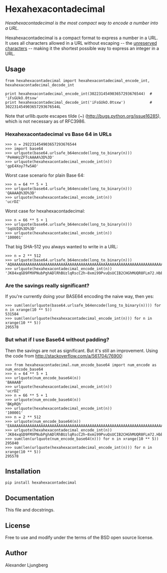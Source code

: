 Hexahexacontadecimal
====================

*Hexahexacontadecimal is the most compact way to encode a number into a URL.*

Hexahexacontadecimal is a compact format to express a number in a URL. It uses all characters allowed in
a URL without escaping -- the [unreserved characters](http://tools.ietf.org/html/rfc3986#section-2.3) --
making it the shortest possible way to express an integer in a URL.

## Usage

    from hexahexacontadecimal import hexahexacontadecimal_encode_int, hexahexacontadecimal_decode_int

    print hexahexacontadecimal_encode_int(302231454903657293676544)  # 'iFsGUkO.0tsxw'
    print hexahexacontadecimal_decode_int('iFsGUkO.0tsxw')           # 302231454903657293676544L

Note that urllib.quote escapes tilde (~) (http://bugs.python.org/issue16285), which is not necessary as
of RFC3986.

### Hexahexacontadecimal vs Base 64 in URLs

    >>> n = 292231454903657293676544
    >>> import base64
    >>> urlquote(base64.urlsafe_b64encode(long_to_binary(n)))
    'PeHmHzZFTcAAAA%3D%3D'
    >>> urlquote(hexahexacontadecimal_encode_int(n))
    'gpE4Xoy7fw5AO'

Worst case scenario for plain Base 64:

    >>> n = 64 ** 5 + 1
    >>> urlquote(base64.urlsafe_b64encode(long_to_binary(n)))
    'QAAAAQ%3D%3D'
    >>> urlquote(hexahexacontadecimal_encode_int(n))
    'ucrDZ'

Worst case for hexahexacontadecimal:

    >>> n = 66 ** 5 + 1
    >>> urlquote(base64.urlsafe_b64encode(long_to_binary(n)))
    'SqUUIQ%3D%3D'
    >>> urlquote(hexahexacontadecimal_encode_int(n))
    '100001'

That big SHA-512 you always wanted to write in a URL:

    >>> n = 2 ** 512
    >>> urlquote(base64.urlsafe_b64encode(long_to_binary(n)))
    'AQAAAAAAAAAAAAAAAAAAAAAAAAAAAAAAAAAAAAAAAAAAAAAAAAAAAAAAAAAAAAAAAAAAAAAAAAAAAAAAAAAAAAA%3D'
    >>> urlquote(hexahexacontadecimal_encode_int(n))
    'JK84xqGD9FMXPNubPghADlRhBUzlqRscC2h~8xmi99PvuQsUCIB2CHGhMUQR8FLm72.Hbbctkqi89xspay~y4'

### Are the savings really significant?

If you're currently doing your BASE64 encoding the naive way, then yes:

    >>> sum(len(urlquote(base64.urlsafe_b64encode(long_to_binary(n)))) for n in xrange(10 ** 5))
    531584
    >>> sum(len(urlquote(hexahexacontadecimal_encode_int(n))) for n in xrange(10 ** 5))
    295578

### But what if I use Base64 without padding?

Then the savings are not as significant. But it's still an improvement. Using the code from http://stackoverflow.com/a/561704/76900:

    >>> from hexahexacontadecimal.num_encode_base64 import num_encode as num_encode_base64
    >>> n = 64 ** 5 + 1
    >>> urlquote(num_encode_base64(n))
    'BAAAAB'
    >>> urlquote(hexahexacontadecimal_encode_int(n))
    'ucrDZ'
    >>> n = 66 ** 5 + 1
    >>> urlquote(num_encode_base64(n))
    'BKpRQh'
    >>> urlquote(hexahexacontadecimal_encode_int(n))
    '100001'
    >>> n = 2 ** 512
    >>> urlquote(num_encode_base64(n))
    'EAAAAAAAAAAAAAAAAAAAAAAAAAAAAAAAAAAAAAAAAAAAAAAAAAAAAAAAAAAAAAAAAAAAAAAAAAAAAAAAAAAAAA'
    >>> urlquote(hexahexacontadecimal_encode_int(n))
    'JK84xqGD9FMXPNubPghADlRhBUzlqRscC2h~8xmi99PvuQsUCIB2CHGhMUQR8FLm72.Hbbctkqi89xspay~y4'
    >>> sum(len(urlquote(num_encode_base64(n))) for n in xrange(10 ** 5))
    295840
    >>> sum(len(urlquote(hexahexacontadecimal_encode_int(n))) for n in xrange(10 ** 5))
    295578

## Installation

    pip install hexahexacontadecimal

## Documentation

This file and docstrings.

## License

Free to use and modify under the terms of the BSD open source license.

## Author

Alexander Ljungberg
